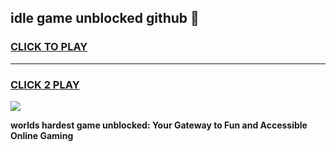 
## idle game unblocked github 👋
<h3>
<a href="https://premium.freeplayer.one?title=idle_game_unblocked_github&ref=13F">CLICK TO PLAY</a></h3>
<hr>

<h3>
<a href="https://premium.freeplayer.one?title=idle_game_unblocked_github&ref=13F">CLICK 2 PLAY</a>
  
</h3>

<a href="https://premium.freeplayer.one?title=idle_game_unblocked_github&ref=12F/"><img src="https://clearcache.store/games.png"></a>


**worlds hardest game unblocked: Your Gateway to Fun and Accessible Online Gaming**
